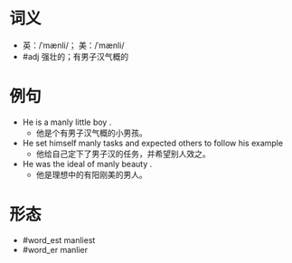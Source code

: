 # 词义
- 英：/ˈmænli/； 美：/ˈmænli/
- #adj 强壮的；有男子汉气概的
# 例句
- He is a manly little boy .
	- 他是个有男子汉气概的小男孩。
- He set himself manly tasks and expected others to follow his example
	- 他给自己定下了男子汉的任务，并希望别人效之。
- He was the ideal of manly beauty .
	- 他是理想中的有阳刚美的男人。
# 形态
- #word_est manliest
- #word_er manlier
